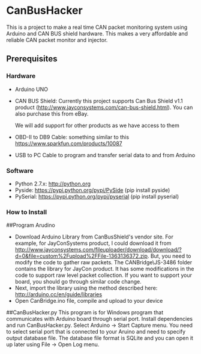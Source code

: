 # CanBusHacker
This is a project to make a real time CAN packet monitoring system using Arduino and CAN BUS shield hardware. This makes a very affordable and reliable CAN packet monitor and injector.

## Prerequisites
### Hardware
* Arduino UNO
* CAN BUS Shield: Currently this project supports Can Bus Shield v1.1 product (http://www.jayconsystems.com/can-bus-shield.html). You can also purchase this from eBay.
  
  We will add support for other products as we have access to them

* OBD-II to DB9 Cable: something similar to this https://www.sparkfun.com/products/10087
* USB to PC Cable to program and transfer serial data to and from Arduino

### Software
* Python 2.7.x: http://python.org
* Pyside: https://pypi.python.org/pypi/PySide (pip install pyside)
* PySerial: https://pypi.python.org/pypi/pyserial (pip install pyserial)

### How to Install
##Program Arudino
* Download Arduino Library from CanBusShield's vendor site. For example, for JayConSystems product, I could download it from http://www.jayconsystems.com/fileuploader/download/download/?d=0&file=custom%2Fupload%2FFile-1363136372.zip. But, you need to modify the code to gather raw packets. The CANBridge\JS-3486 folder contains the library for JayCon product. It has some modifications in the code to support raw level packet collection. If you want to support your board, you should go through similar code change.
* Next, import the library using the method described here: http://arduino.cc/en/guide/libraries
* Open CanBridge.ino file, compile and upload to your device

##CanBusHacker.py
This program is for Windows program that communicates with Arduino board through serial port. Install dependencies and run CanBusHacker.py. Select Arduino -> Start Capture menu. You need to select serial port that is connected to your Aruino and need to specify output database file. The database file format is SQLite and you can open it up later using File -> Open Log menu.
